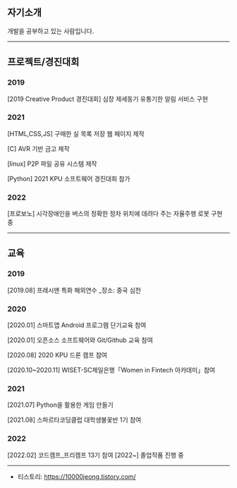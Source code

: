 ## 자기소개
개발을 공부하고 있는 사람입니다.

---

## 프로젝트/경진대회
### 2019
[2019 Creative Product 경진대회] 심장 제세동기 유통기한 알림 서비스 구현

### 2021

[HTML,CSS,JS] 구매한 실 목록 저장 웹 페이지 제작

[C] AVR 기반 금고 제작

[linux] P2P 파일 공유 시스템 제작

[Python] 2021 KPU 소프트웨어 경진대회 참가

### 2022
[프로보노] 시각장애인을 버스의 정확한 정차 위치에 데려다 주는 자율주행 로봇 구현 중

---

## 교육
### 2019
[2019.08] 프레시맨 특화 해외연수 _장소: 중국 심천

### 2020
[2020.01] 스마트앱 Android 프로그램 단기교육 참여

[2020.01] 오픈소스 소프트웨어와 Git/Github 교육 참여

[2020.08] 2020 KPU 드론 캠프 참여

[2020.10~2020.11] WISET-SC제일은행「Women in Fintech 아카데미」참여

### 2021
[2021.07] Python을 활용한 게임 만들기

[2021.08] 스파르타코딩클럽 대학생불꽃반 1기 참여

### 2022
[2022.02] 코드캠프_프리캠프 13기 참여
[2022~] 졸업작품 진행 중

---

* 티스토리: https://10000jeong.tistory.com/

